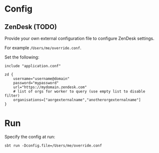 # Config

## ZenDesk (TODO)

Provide your own external configuration file to configure ZenDesk settings.

For example `/Users/me/override.conf`.

Set the following:

```
include "application.conf"

zd {
    username="username@domain"
    password="mypassword"
    url="https://mydomain.zendesk.com"
    # list of orgs for worker to query (use empty list to disable filter)
    organisations=["aorgexternalname","anotherorgexternalname"]
}
```

# Run

Specify the config at run:

```
sbt run -Dconfig.file=/Users/me/override.conf
```



